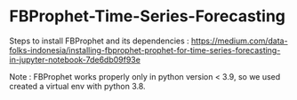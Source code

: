 # FBProphet-Time-Series-Forecasting
Steps to install FBProphet and its dependencies : https://medium.com/data-folks-indonesia/installing-fbprophet-prophet-for-time-series-forecasting-in-jupyter-notebook-7de6db09f93e

Note : FBProphet works properly only in python version < 3.9, so we used created a virtual env with python 3.8.
